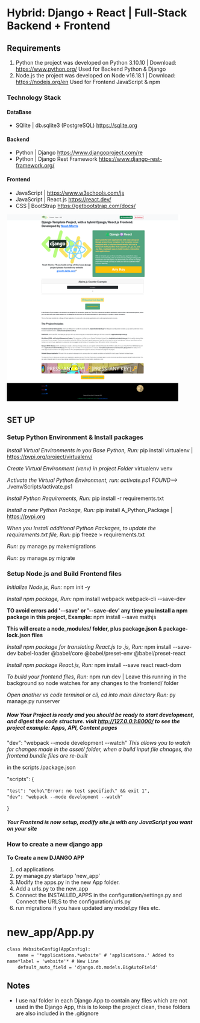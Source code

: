 # Hybrid: Django + React | Full-Stack Backend + Frontend

## Requirements

1. Python the project was developed on Python 3.10.10 | Download: https://www.python.org/ Used for Backend Python & Django
2. Node.js the project was developed on Node v16.18.1 | Download: https://nodejs.org/en Used for Frontend JavaScript & npm

### Technology Stack

#### DataBase

* SQlite | db.sqlite3 (PostgreSQL)  https://sqlite.org

#### Backend

* Python | Django   https://www.djangoproject.com/re
* Python | Django Rest Framework    https://www.django-rest-framework.org/

#### Frontend

* JavaScript | https://www.w3schools.com/js
* JavaScript | React.js https://react.dev/
* CSS | BootStrap https://getbootstrap.com/docs/

<img class="img-fluid" src="./static/images/screenshots/landing_page.png" style="height: 500px; width: auto;">

## SET UP

### Setup Python Environment & Install packages

*Install Virtual Environments in you Base Python, Run:*     pip install virtualenv | https://pypi.org/project/virtualenv/

*Create Virtual Environment (venv) in project Folder*    virtualenv venv

*Activate the Virtual Python Environment, run: activate.ps1 FOUND-->*   ./venv/Scripts/activate.ps1

*Install Python Requirements, Run:*     pip install -r requirements.txt

*Install a new Python Package, Run:*     pip install A_Python_Package | https://pypi.org

*When you Install additional Python Packages, to update the requirements.txt file, Run:*     pip freeze > requirements.txt

*Run:* py manage.py makemigrations

*Run:* py manage.py migrate

### Setup Node.js and Build Frontend files

*Initialize Node.js, Run:*      npm init -y

*Install npm package, Run:*      npm install webpack webpack-cli --save-dev

**TO avoid errors add '--save' or '--save-dev' any time you install a npm package in this project, Example:** npm install --save mathjs

**This will create a node_modules/ folder, plus package.json & package-lock.json files**

*Install npm package for translating React.js to .js, Run:* npm install --save-dev babel-loader @babel/core @babel/preset-env @babel/preset-react

*Install npm package React.js, Run:* npm install --save react react-dom

*To build your frontend files, Run:* npm run dev   |   Leave this running in the background so node watches for any changes to the frontend/ folder

*Open another vs code terminal or cli, cd into main directory Run:* py manage.py runserver

##### Now Your Project is ready and you should be ready to start development, and digest the code structure. visit http://127.0.0.1:8000/ to see the project example: Apps, API, Content pages

"dev": "webpack --mode development --watch"  *This allows you to watch for changes made in the asset/ folder, when a build input file chnages, the frontend bundle files are re-built*

in the scripts /package.json

"scripts": {

    "test": "echo\"Error: no test specified\" && exit 1",
    "dev": "webpack --mode development --watch"

}

##### Your Frontend is now setup, modify site.js with any JavaScript you want on your site

### How to create a new django app

**To Create a new DJANGO APP**

1. cd applications
2. py manage.py startapp 'new_app'
3. Modify the apps.py in the new App folder.
4. Add a urls.py to the new_app
5. Connect the INSTALLED_APPS in the configuration/settings.py and Connect the URLS to the configuration/urls.py
6. run migrations if you have updated any model.py files etc.

# new_app/App.py

    class WebsiteConfig(AppConfig):
        name = '*applications.*website' # 'applications.' Added to name*label = 'website'* # New Line
        default_auto_field = 'django.db.models.BigAutoField'

## Notes

* I use na/ folder in each Django App to contain any files which are not used in the Django App, this is to keep the project clean, these folders are also included in the .gitignore
